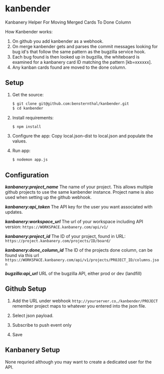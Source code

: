 kanbender
=========

Kanbanery Helper For Moving Merged Cards To Done Column

How Kanbender works:

1. On github you add kanbender as a webhook.
2. On merge kanbender gets and parses the commit messages looking for bug id's
that follow the same pattern as the bugzilla service hook.
3. Each bug found is then looked up in bugzilla, the whiteboard is examined for a
kanbanery card ID matching the pattern [kb=xxxxxx].
4. Any kanban cards found are moved to the done column.


Setup
-----

1. Get the source:

   ```sh
   $ git clone git@github.com:bensternthal/kanbender.git
   $ cd kanbender
   ```

2. Install requirements:

   ```sh
   $ npm install
   ```

3. Configure the app:
Copy local.json-dist to local.json and populate the values.


4. Run app:

   ```sh
   $ nodemon app.js
   ```

Configuration
-----
___kanbanery:project_name___
The name of your project. This allows multiple github projects
to use the same kanbender instance. Project name is also used when setting up the
github webhook.

___kanbanery:api_token___
The API key for the user you want associated with updates.


___kanbanery:workspace_url___
The url of your workspace including API version: `https://WORKSPACE.kanbanery.com/api/v1/`

___kanbanery:project_id___
The ID of your project, found in URL: `https://project.kanbanery.com/projects/ID/board/`

___kanbanery:done_column_id___
The ID of the projects done column, can be found via this url `https://WORKSPACE.kanbanery.com/api/v1/projects/PROJECT_ID/columns.json`

___bugzilla:api_url___
URL of the bugzilla API, either prod or dev (landfill)

Github Setup
-----
1. Add the URL under webhook `http://yourserver.co,/kanbender/PROJECT` remember
project maps to whatever you entered into the json file.

2. Select json payload.

3. Subscribe to push event only

4. Save


Kanbanery Setup
-----
None requried although you may want to create a dedicated user for the API.

